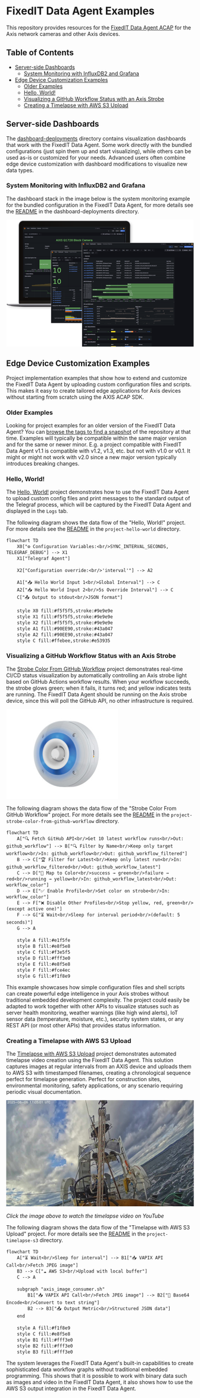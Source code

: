 # FixedIT Data Agent Examples

This repository provides resources for the [FixedIT Data Agent ACAP](https://fixedit.ai/products-data-agent/) for the Axis network cameras and other Axis devices.

## Table of Contents

<!-- toc -->

- [Server-side Dashboards](#server-side-dashboards)
  - [System Monitoring with InfluxDB2 and Grafana](#system-monitoring-with-influxdb2-and-grafana)
- [Edge Device Customization Examples](#edge-device-customization-examples)
  - [Older Examples](#older-examples)
  - [Hello, World!](#hello-world)
  - [Visualizing a GitHub Workflow Status with an Axis Strobe](#visualizing-a-github-workflow-status-with-an-axis-strobe)
  - [Creating a Timelapse with AWS S3 Upload](#creating-a-timelapse-with-aws-s3-upload)

<!-- tocstop -->

## Server-side Dashboards

The [dashboard-deployments](./dashboard-deployments) directory contains visualization dashboards that work with the FixedIT Data Agent. Some work directly with the bundled configurations (just spin them up and start visualizing), while others can be used as-is or customized for your needs. Advanced users often combine edge device customization with dashboard modifications to visualize new data types.

### System Monitoring with InfluxDB2 and Grafana

The dashboard stack in the image below is the system monitoring example for the bundled configuration in the FixedIT Data Agent, for more details see the [README](./dashboard-deployments/system-monitoring-influxdb2-flux-grafana/README.md) in the dashboard-deployments directory.

![Grafana Dashboard Overview](./dashboard-deployments/system-monitoring-influxdb2-flux-grafana/.images/laptop-with-grafana-for-monitoring.png)

## Edge Device Customization Examples

Project implementation examples that show how to extend and customize the FixedIT Data Agent by uploading custom configuration files and scripts. This makes it easy to create tailored edge applications for Axis devices without starting from scratch using the AXIS ACAP SDK.

### Older Examples

Looking for project examples for an older version of the FixedIT Data Agent? You can [browse the tags to find a snapshot](https://github.com/fixedit-ai/fixedit-data-agent-examples/tags) of the repository at that time. Examples will typically be compatible within the same major version and for the same or newer minor. E.g. a project compatible with FixedIT Data Agent v1.1 is compatible with v1.2, v1.3, etc. but not with v1.0 or v0.1. It might or might not work with v2.0 since a new major version typically introduces breaking changes.

### Hello, World!

The [Hello, World!](./project-hello-world) project demonstrates how to use the FixedIT Data Agent to upload custom config files and print messages to the standard output of the Telegraf process, which will be captured by the FixedIT Data Agent and displayed in the `Logs` tab.

The following diagram shows the data flow of the "Hello, World!" project. For more details see the [README](./project-hello-world/README.md) in the `project-hello-world` directory.

```mermaid
flowchart TD
    X0["⚙️ Configuration Variables:<br/>SYNC_INTERVAL_SECONDS, TELEGRAF_DEBUG"] --> X1
    X1["Telegraf Agent"]

    X2["Configuration override:<br/>'interval'"] --> A2

    A1["📥 Hello World Input 1<br/>Global Interval"] --> C
    A2["📥 Hello World Input 2<br/>5s Override Interval"] --> C
    C["📤 Output to stdout<br/>JSON format"]

    style X0 fill:#f5f5f5,stroke:#9e9e9e
    style X1 fill:#f5f5f5,stroke:#9e9e9e
    style X2 fill:#f5f5f5,stroke:#9e9e9e
    style A1 fill:#90EE90,stroke:#43a047
    style A2 fill:#90EE90,stroke:#43a047
    style C fill:#ffebee,stroke:#e53935
```

### Visualizing a GitHub Workflow Status with an Axis Strobe

The [Strobe Color From GitHub Workflow](./project-strobe-color-from-github-workflow) project demonstrates real-time CI/CD status visualization by automatically controlling an Axis strobe light based on GitHub Actions workflow results. When your workflow succeeds, the strobe glows green; when it fails, it turns red; and yellow indicates tests are running. The FixedIT Data Agent should be running on the Axis strobe device, since this will poll the GitHub API, no other infrastructure is required.

![Axis strobe with green color](./project-strobe-color-from-github-workflow/.images/strobe.jpg)

The following diagram shows the data flow of the "Strobe Color From GitHub Workflow" project. For more details see the [README](./project-strobe-color-from-github-workflow/README.md) in the `project-strobe-color-from-github-workflow` directory.

```mermaid
flowchart TD
    A["🔍 Fetch GitHub API<br/>Get 10 latest workflow runs<br/>Out: github_workflow"] --> B["🔍 Filter by Name<br/>Keep only target workflow<br/>In: github_workflow<br/>Out: github_workflow_filtered"]
    B --> C["🏆 Filter for Latest<br/>Keep only latest run<br/>In: github_workflow_filtered<br/>Out: github_workflow_latest"]
    C --> D["🎨 Map to Color<br/>success → green<br/>failure → red<br/>running → yellow<br/>In: github_workflow_latest<br/>Out: workflow_color"]
    D --> E["✅ Enable Profile<br/>Set color on strobe<br/>In: workflow_color"]
    E --> F["❌ Disable Other Profiles<br/>Stop yellow, red, green<br/>(except active one)"]
    F --> G["⏳ Wait<br/>Sleep for interval period<br/>(default: 5 seconds)"]
    G --> A

    style A fill:#e1f5fe
    style B fill:#e8f5e8
    style C fill:#f3e5f5
    style D fill:#fff3e0
    style E fill:#e8f5e8
    style F fill:#fce4ec
    style G fill:#f1f8e9
```

This example showcases how simple configuration files and shell scripts can create powerful edge intelligence in your Axis strobes without traditional embedded development complexity. The project could easily be adapted to work together with other APIs to visualize statuses such as server health monitoring, weather warnings (like high wind alerts), IoT sensor data (temperature, moisture, etc.), security system states, or any REST API (or most other APIs) that provides status information.

### Creating a Timelapse with AWS S3 Upload

The [Timelapse with AWS S3 Upload](./project-timelapse-s3) project demonstrates automated timelapse video creation using the FixedIT Data Agent. This solution captures images at regular intervals from an AXIS device and uploads them to AWS S3 with timestamped filenames, creating a chronological sequence perfect for timelapse generation. Perfect for construction sites, environmental monitoring, safety applications, or any scenario requiring periodic visual documentation.

[![Timelapse Preview](./project-timelapse-s3/.images/timelapse-preview.jpg)](https://youtu.be/mcw3iAlBOj8)

_Click the image above to watch the timelapse video on YouTube_

The following diagram shows the data flow of the "Timelapse with AWS S3 Upload" project. For more details see the [README](./project-timelapse-s3/README.md) in the `project-timelapse-s3` directory.

```mermaid
flowchart TD
    A["⏳ Wait<br/>Sleep for interval"] --> B1["📥 VAPIX API Call<br/>Fetch JPEG image"]
    B3 --> C["☁️ AWS S3<br/>Upload with local buffer"]
    C --> A

    subgraph "axis_image_consumer.sh"
        B1["📥 VAPIX API Call<br/>Fetch JPEG image"] --> B2["🔄 Base64 Encode<br/>Convert to text string"]
        B2 --> B3["📤 Output Metric<br/>Structured JSON data"]
    end

    style A fill:#f1f8e9
    style C fill:#e8f5e8
    style B1 fill:#fff3e0
    style B2 fill:#fff3e0
    style B3 fill:#fff3e0
```

The system leverages the FixedIT Data Agent's built-in capabilities to create sophisticated data workflow graphs without traditional embedded programming. This shows that it is possible to work with binary data such as images and video in the FixedIT Data Agent, it also shows how to use the AWS S3 output integration in the FixedIT Data Agent.
